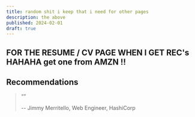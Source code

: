 ```yaml
---
title: random shit i keep that i need for other pages
description: the above 
published: 2024-02-01
draft: true
---
```


FOR THE RESUME / CV PAGE WHEN I GET REC's HAHAHA 
get one from AMZN !! 
---

## Recommendations

<Spacer height="lg" />

> “”
>
> -- Jimmy Merritello, Web Engineer, HashiCorp

<Spacer height="lg" />

